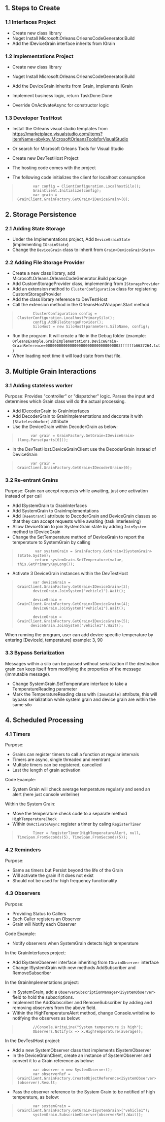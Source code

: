 ## 1. Steps to Create

### 1.1 Interfaces Project 

-  Create new class library
-  Nuget Install Microsoft.Orleans.OrleansCodeGenerator.Build
-  Add the IDeviceGrain interface inherits from IGrain

### 1.2 Implementations Project

-  Create new class library
-  Nuget Install Microsoft.Orleans.OrleansCodeGenerator.Build
-  Add the DeviceGrain inherits from Grain, implements IGrain
 
- Implement business logic, return TaskDone.Done
- Override OnActivateAsync for constructor logic

### 1.3 Developer TestHost

- Install the Orleans visual studio templates from https://marketplace.visualstudio.com/items?itemName=sbykov.MicrosoftOrleansToolsforVisualStudio
- Or search for Microsoft Orleans Tools for Visual Studio 

- Create new DevTestHost Project
- The hosting code comes with the project

- The following code initializes the client for localhost consumption

>            var config = ClientConfiguration.LocalhostSilo();
>            GrainClient.Initialize(config);
>            var grain = GrainClient.GrainFactory.GetGrain<IDeviceGrain>(0);

## 2. Storage Persistence

### 2.1 Adding State Storage

- Under the Implementations project, Add `DeviceGrainState` (implementing `IGrainState`)
- Change the `DeviceGrain` class to inherit from `Grain<DeviceGrainState>`

### 2.2 Adding File Storage Provider

- Create a new class library, add Microsoft.Orleans.OrleansCodeGenerator.Build package
- Add CustomStorageProvider class, implementing from `IStorageProvider`
- Add an extension method to `ClusterConfiguration` class for registering CustomStorageProvider
- Add the class library reference to DevTestHost
- Call the extension method in the OrleansHostWrapper.Start method

>            ClusterConfiguration config = ClusterConfiguration.LocalhostPrimarySilo();
>            config.AddFileStorageProvider();
>            SiloHost = new SiloHost(parameters.SiloName, config);

- Run the program. It will create a file in the Debug folder (example: `OrleansExample.GrainImplementations.DeviceGrain-GrainReference=0000000000000000000000000000000003ffffffb6637264.txt`)
- When loading next time it will load state from that file.

## 3. Multiple Grain Interactions

### 3.1 Adding stateless worker

Purpose: Provides "controller" or "dispatcher" logic. Parses the input and determines which Grain class will do the actual processing.

- Add IDecoderGrain to GrainInterfaces
- Add DecoderGrain to GrainImplementations and decorate it with `[StatelessWorker]` attribute
- Use the DeviceGrain within DecoderGrain as below:

>           var grain = GrainFactory.GetGrain<IDeviceGrain>(long.Parse(parts[0]));

- In the DevTestHost.DeviceGrainClient use the DecoderGrain instead of DeviceGrain

>           var grain = GrainClient.GrainFactory.GetGrain<IDecoderGrain>(0);

### 3.2  Re-entrant Grains

Purpose: Grain can accept requests while awaiting, just one activation instead of per call

- Add ISystemGrain to GrainInterfaces
- Add SystemGrain to GrainImplementations 
- Add `[Reentrant]` attribute to DecoderGrain and DeviceGrain classes so that they can accept requests while awaiting (task interleaving)
- Allow DeviceGrain to join SystemGrain state by adding `JoinSystem` method to IDeviceGrain
- Change the SetTemperature method of DeviceGrain to report the temperature to SystemGrain by calling

>             var systemGrain = GrainFactory.GetGrain<ISystemGrain>(State.System);
>             return systemGrain.SetTemperature(value, this.GetPrimaryKeyLong());

- Activate 3 DeviceGrain instances within the DevTestHost

>            var deviceGrain = GrainClient.GrainFactory.GetGrain<IDeviceGrain>(3);
>            deviceGrain.JoinSystem("vehicle1").Wait();
>
>            deviceGrain = GrainClient.GrainFactory.GetGrain<IDeviceGrain>(4);
>            deviceGrain.JoinSystem("vehicle1").Wait();
>
>            deviceGrain = GrainClient.GrainFactory.GetGrain<IDeviceGrain>(5);
>           deviceGrain.JoinSystem("vehicle1").Wait();

When running the program, user can add device specific temperature by entering [DeviceId, temperature] 
example: 3, 90

### 3.3 Bypass Serialization

Messages within a silo can be passed without serialization if the destination grain can keep itself from modifying the properties of the message (immutable message).

- Change SystemGrain.SetTemperature interface to take a TemperatureReading parameter
- Mark the TemperatureReading class with `[Immutable]` attribute, this will bypass serialization while system grain and device grain are within the same silo


## 4. Scheduled Processing

### 4.1 Timers 

Purpose:
- Grains can register timers to call a function at regular intervals
- Timers are async, single threaded and reentrant 
- Multiple timers can be registered, cancelled
- Last the length of grain activation

Code Example: 
- System Grain will check average temperature regularly and send an alert (here just console writeline)

Within the System Grain:
- Move the temperature check code to a separate method `HighTemperatureCheck`
- Within `OnActivateAsync` register a timer by caling `RegisterTimer`

>            Timer = RegisterTimer(HighTemperatureAlert, null, TimeSpan.FromSeconds(5), TimeSpan.FromSeconds(5));


### 4.2 Reminders

Purpose:
- Same as timers but Persist beyond the life of the Grain
- Will activate the grain if it does not exist
- Should not be used for high frequency functionality

### 4.3 Observers

Purpose:
- Providing Status to Callers
- Each Caller registers an Observer
- Grain will Notify each Observer

Code Example: 
- Notify observers when SystemGrain detects high temperature

In the GrainInterfaces project:
- Add ISystemObserver interface inheriting from `IGrainObserver` interface
- Change ISystemGrain with new methods AddSubscriber and RemoveSubscriber

In the GrainImplementations project:
- In SystemGrain, add a `ObserverSubscriptionManager<ISystemObserver>` field to hold the subscriptions.
- Implement the AddSubscriber and RemoveSubscriber by adding and removing observers from the above field.
- Within the HighTemperatureAlert method, change Console.writeline to notifying the observers as below:

>            //Console.WriteLine("System temperature is high");
>            Observers.Notify(x => x.HighTemperature(average));

In the DevTestHost project:
- Add a new SystemObserver class that implements ISystemObserver
- In the DeviceGrainClient, create an instance of SystemObserver and convert it to a Grain reference as below:

>            var observer = new SystemObserver();
>            var observerRef = GrainClient.GrainFactory.CreateObjectReference<ISystemObserver>(observer).Result;

- Pass the observer reference to the System Grain to be notified of high temperature, as below:

>            var systemGrain = GrainClient.GrainFactory.GetGrain<ISystemGrain>("vehicle1");
>            systemGrain.SubscribeObserver(observerRef).Wait();









